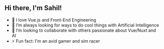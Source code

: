 ## Hi there, I'm Sahil!

- 👀 I love Vue.js and Front-End Engineering
- 🌱 I’m always looking for ways to do cool things with Artificial Intelligence
- 💞️ I’m looking to collaborate with others passionate about Vue/Nuxt and AI
- ⚡ Fun fact: I'm an avid gamer and sim racer

<!---
SahilMaharaj/SahilMaharaj is a ✨ special ✨ repository because its `README.md` (this file) appears on your GitHub profile.
You can click the Preview link to take a look at your changes.
--->
